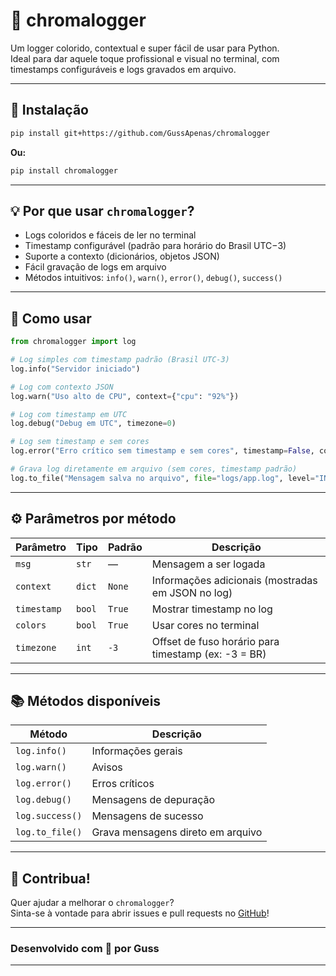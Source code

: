 # 🎨 chromalogger

Um logger colorido, contextual e super fácil de usar para Python.  
Ideal para dar aquele toque profissional e visual no terminal, com timestamps configuráveis e logs gravados em arquivo.

---

## 🚀 Instalação

```bash
pip install git+https://github.com/GussApenas/chromalogger
```

**Ou:**

```bash
pip install chromalogger
```

---

## 💡 Por que usar `chromalogger`?

- Logs coloridos e fáceis de ler no terminal  
- Timestamp configurável (padrão para horário do Brasil UTC−3)  
- Suporte a contexto (dicionários, objetos JSON)  
- Fácil gravação de logs em arquivo  
- Métodos intuitivos: `info()`, `warn()`, `error()`, `debug()`, `success()`

---

## 🧰 Como usar

```python
from chromalogger import log

# Log simples com timestamp padrão (Brasil UTC-3)
log.info("Servidor iniciado")

# Log com contexto JSON
log.warn("Uso alto de CPU", context={"cpu": "92%"})

# Log com timestamp em UTC
log.debug("Debug em UTC", timezone=0)

# Log sem timestamp e sem cores
log.error("Erro crítico sem timestamp e sem cores", timestamp=False, colors=False)

# Grava log diretamente em arquivo (sem cores, timestamp padrão)
log.to_file("Mensagem salva no arquivo", file="logs/app.log", level="INFO")
```

---

## ⚙️ Parâmetros por método

| Parâmetro  | Tipo     | Padrão  | Descrição                                               |
|------------|----------|---------|---------------------------------------------------------|
| `msg`      | `str`    | —       | Mensagem a ser logada                                   |
| `context`  | `dict`   | `None`  | Informações adicionais (mostradas em JSON no log)       |
| `timestamp`| `bool`   | `True`  | Mostrar timestamp no log                                |
| `colors`   | `bool`   | `True`  | Usar cores no terminal                                  |
| `timezone` | `int`    | `-3`    | Offset de fuso horário para timestamp (ex: -3 = BR)   |

---

## 📚 Métodos disponíveis

| Método       | Descrição                         |
|--------------|----------------------------------|
| `log.info()` | Informações gerais                |
| `log.warn()` | Avisos                           |
| `log.error()`| Erros críticos                   |
| `log.debug()`| Mensagens de depuração           |
| `log.success()` | Mensagens de sucesso           |
| `log.to_file()` | Grava mensagens direto em arquivo|

---

## 🤝 Contribua!

Quer ajudar a melhorar o `chromalogger`?  
Sinta-se à vontade para abrir issues e pull requests no [GitHub](https://github.com/GussApenas/chromalogger)!

---

### Desenvolvido com 💜 por Guss

---
